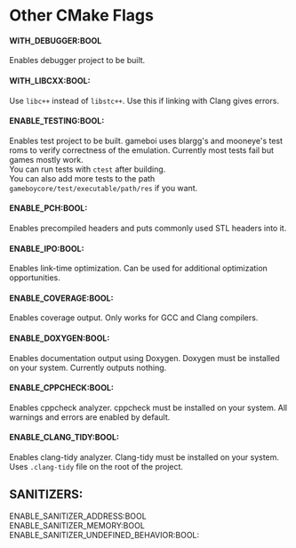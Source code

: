 # Other CMake Flags

#### WITH_DEBUGGER:BOOL 

Enables debugger project to be built.

#### WITH_LIBCXX:BOOL: 

Use `libc++` instead of `libstc++`. 
Use this if linking with Clang gives errors.

#### ENABLE_TESTING:BOOL: 

Enables test project to be built. 
gameboi uses blargg's and mooneye's test roms to verify correctness of the emulation.
Currently most tests fail but games mostly work. \
You can run tests with `ctest` after building. \
You can also add more tests to the path `gameboycore/test/executable/path/res` if you want.

#### ENABLE_PCH:BOOL: 

Enables precompiled headers and puts commonly used STL headers into it.

#### ENABLE_IPO:BOOL: 

Enables link-time optimization. 
Can be used for additional optimization opportunities.

#### ENABLE_COVERAGE:BOOL: 

Enables coverage output. Only works for GCC and Clang compilers.

#### ENABLE_DOXYGEN:BOOL: 

Enables documentation output using Doxygen. 
Doxygen must be installed on your system. 
Currently outputs nothing.

#### ENABLE_CPPCHECK:BOOL: 

Enables cppcheck analyzer. cppcheck must be installed on your system. 
All warnings and errors are enabled by default.

#### ENABLE_CLANG_TIDY:BOOL: 

Enables clang-tidy analyzer. 
Clang-tidy must be installed on your system. 
Uses `.clang-tidy` file on the root of the project.

## SANITIZERS: 

ENABLE_SANITIZER_ADDRESS:BOOL \
ENABLE_SANITIZER_MEMORY:BOOL \
ENABLE_SANITIZER_UNDEFINED_BEHAVIOR:BOOL: